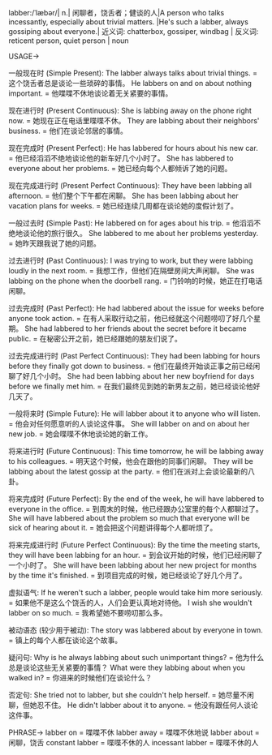 labber:/ˈlæbər/| n.| 闲聊者，饶舌者；健谈的人|A person who talks incessantly, especially about trivial matters. |He's such a labber, always gossiping about everyone.| 近义词: chatterbox, gossiper, windbag | 反义词: reticent person, quiet person | noun

USAGE->

一般现在时 (Simple Present):
The labber always talks about trivial things. = 这个饶舌者总是谈论一些琐碎的事情。
He labbers on and on about nothing important. = 他喋喋不休地谈论着无关紧要的事情。

现在进行时 (Present Continuous):
She is labbing away on the phone right now. = 她现在正在电话里喋喋不休。
They are labbing about their neighbors' business. = 他们在谈论邻居的事情。

现在完成时 (Present Perfect):
He has labbered for hours about his new car. = 他已经滔滔不绝地谈论他的新车好几个小时了。
She has labbered to everyone about her problems. = 她已经向每个人都倾诉了她的问题。

现在完成进行时 (Present Perfect Continuous):
They have been labbing all afternoon. = 他们整个下午都在闲聊。
She has been labbing about her vacation plans for weeks. = 她已经连续几周都在谈论她的度假计划了。

一般过去时 (Simple Past):
He labbered on for ages about his trip. = 他滔滔不绝地谈论他的旅行很久。
She labbered to me about her problems yesterday. = 她昨天跟我说了她的问题。

过去进行时 (Past Continuous):
I was trying to work, but they were labbing loudly in the next room. = 我想工作，但他们在隔壁房间大声闲聊。
She was labbing on the phone when the doorbell rang. = 门铃响的时候，她正在打电话闲聊。


过去完成时 (Past Perfect):
He had labbered about the issue for weeks before anyone took action. = 在有人采取行动之前，他已经就这个问题唠叨了好几个星期。
She had labbered to her friends about the secret before it became public. = 在秘密公开之前，她已经跟她的朋友们说了。

过去完成进行时 (Past Perfect Continuous):
They had been labbing for hours before they finally got down to business. = 他们在最终开始谈正事之前已经闲聊了好几个小时。
She had been labbing about her new boyfriend for days before we finally met him. = 在我们最终见到她的新男友之前，她已经谈论他好几天了。


一般将来时 (Simple Future):
He will labber about it to anyone who will listen. = 他会对任何愿意听的人谈论这件事。
She will labber on and on about her new job. = 她会喋喋不休地谈论她的新工作。

将来进行时 (Future Continuous):
This time tomorrow, he will be labbing away to his colleagues. = 明天这个时候，他会在跟他的同事们闲聊。
They will be labbing about the latest gossip at the party. = 他们在派对上会谈论最新的八卦。


将来完成时 (Future Perfect):
By the end of the week, he will have labbered to everyone in the office. = 到周末的时候，他已经跟办公室里的每个人都聊过了。
She will have labbered about the problem so much that everyone will be sick of hearing about it. = 她会把这个问题讲得每个人都听烦了。


将来完成进行时 (Future Perfect Continuous):
By the time the meeting starts, they will have been labbing for an hour. = 到会议开始的时候，他们已经闲聊了一个小时了。
She will have been labbing about her new project for months by the time it's finished. = 到项目完成的时候，她已经谈论了好几个月了。



虚拟语气:
If he weren't such a labber, people would take him more seriously. = 如果他不是这么个饶舌的人，人们会更认真地对待他。
I wish she wouldn't labber on so much. = 我希望她不要唠叨那么多。

被动语态 (较少用于被动):
The story was labbered about by everyone in town. = 镇上的每个人都在谈论这个故事。


疑问句:
Why is he always labbing about such unimportant things? = 他为什么总是谈论这些无关紧要的事情？
What were they labbing about when you walked in? = 你进来的时候他们在谈论什么？

否定句:
She tried not to labber, but she couldn't help herself. = 她尽量不闲聊，但她忍不住。
He didn't labber about it to anyone. = 他没有跟任何人谈论这件事。



PHRASE->
labber on = 喋喋不休
labber away = 喋喋不休地说
labber about = 闲聊，饶舌
constant labber = 喋喋不休的人
incessant labber = 喋喋不休的人
